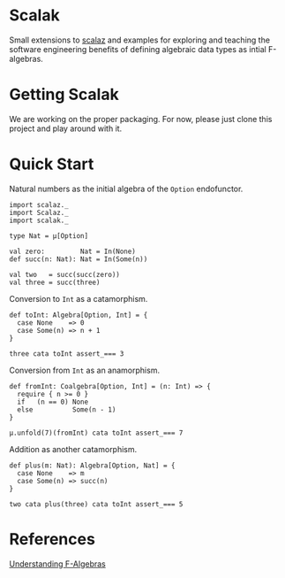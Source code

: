 # Scalak

Small extensions to [scalaz](http://github.com/scalaz/scalaz) and
examples for exploring and teaching the software engineering
benefits of defining algebraic data types as intial F-algebras.

# Getting Scalak

We are working on the proper packaging.
For now, please just clone this project and play around with it.

# Quick Start

Natural numbers as the initial algebra of the `Option` endofunctor.

    import scalaz._
    import Scalaz._
    import scalak._

    type Nat = µ[Option]

    val zero:         Nat = In(None)
    def succ(n: Nat): Nat = In(Some(n))

    val two   = succ(succ(zero))
    val three = succ(three)

Conversion to `Int` as a catamorphism.

    def toInt: Algebra[Option, Int] = {
      case None    => 0
      case Some(n) => n + 1
    }

    three cata toInt assert_=== 3

Conversion from `Int` as an anamorphism.

    def fromInt: Coalgebra[Option, Int] = (n: Int) => {
      require { n >= 0 }
      if   (n == 0) None
      else          Some(n - 1)
    }

    µ.unfold(7)(fromInt) cata toInt assert_=== 7

Addition as another catamorphism.

    def plus(m: Nat): Algebra[Option, Nat] = {
      case None    => m
      case Some(n) => succ(n)
    }

    two cata plus(three) cata toInt assert_=== 5

# References

[Understanding F-Algebras](https://www.fpcomplete.com/user/bartosz/understanding-algebras)